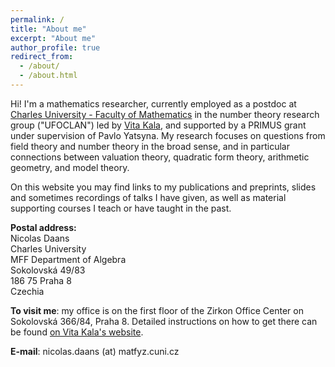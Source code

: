 ```yaml
---
permalink: /
title: "About me"
excerpt: "About me"
author_profile: true
redirect_from: 
  - /about/
  - /about.html
---
```


Hi! I'm a mathematics researcher, currently employed as a postdoc at [Charles University - Faculty of Mathematics](https://www.mff.cuni.cz/en) in the number theory research group ("UFOCLAN") led by [Vita Kala](https://www1.karlin.mff.cuni.cz/~kala/web/), and supported by a PRIMUS grant under supervision of Pavlo Yatsyna.
My research focuses on questions from field theory and number theory in the broad sense, and in particular connections between valuation theory, quadratic form theory, arithmetic geometry, and model theory.

On this website you may find links to my publications and preprints, slides and sometimes recordings of talks I have given, as well as material supporting courses I teach or have taught in the past.

**Postal address:**  
Nicolas Daans  
Charles University  
MFF Department of Algebra  
Sokolovská 49/83  
186 75 Praha 8  
Czechia  

**To visit me**: my office is on the first floor of the Zirkon Office Center on Sokolovská 366/84, Praha 8. Detailed instructions on how to get there can be found [on Vita Kala's website](https://www1.karlin.mff.cuni.cz/~kala/web/contact).

**E-mail**: nicolas.daans (at) matfyz.cuni.cz